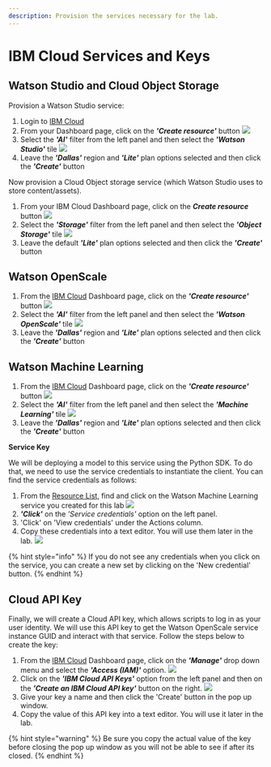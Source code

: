 ```yaml
---
description: Provision the services necessary for the lab.
---
```


# IBM Cloud Services and Keys

## Watson Studio and Cloud Object Storage

Provision a Watson Studio service:

1. Login to [IBM Cloud](https://cloud.ibm.com)
2. From your Dashboard page, click on the _**'Create resource'**_ button  ![](../.gitbook/assets/screen-shot-2019-10-26-at-10.05.48-pm.png) 
3. Select the _**'AI'**_ filter from the left panel and then select the _**'Watson Studio'**_ tile  ![](../.gitbook/assets/screen-shot-2019-10-27-at-12.40.48-pm.png) 
4. Leave the _**'Dallas'**_  region and _**'Lite'**_  plan options selected and then click the _**'Create'**_ button

Now provision a Cloud Object storage service \(which Watson Studio uses to store content/assets\).

1. From your IBM Cloud Dashboard page, click on the _**Create resource**_ button  ![](../.gitbook/assets/screen-shot-2019-10-26-at-10.05.48-pm.png) 
2. Select the _**'Storage'**_ filter from the left panel and then select the _**'Object Storage'**_ tile   ![](../.gitbook/assets/screen-shot-2019-10-27-at-12.49.37-pm.png) 
3. Leave the default _**'Lite'**_  plan options selected and then click the _**'Create'**_ button

## Watson OpenScale

1. From the [IBM Cloud](https://cloud.ibm.com) Dashboard page, click on the _**'Create resource'**_ button  ![](../.gitbook/assets/screen-shot-2019-10-26-at-10.05.48-pm.png) 
2. Select the _**'AI'**_ filter from the left panel and then select the _**'Watson OpenScale'**_  tile  ![](../.gitbook/assets/screen-shot-2019-10-27-at-12.54.16-pm%20%281%29.png) 
3. Leave the _**'Dallas'**_  region and _**'Lite'**_  plan options selected and then click the _**'Create'**_ button

## Watson Machine Learning

1. From the [IBM Cloud](https://cloud.ibm.com) Dashboard page, click on the _**'Create resource'**_ button  ![](../.gitbook/assets/screen-shot-2019-10-26-at-10.05.48-pm.png) 
2. Select the _**'AI'**_ filter from the left panel and then select the _**'Machine Learning'**_  tile  ![](../.gitbook/assets/screen-shot-2019-10-27-at-1.05.18-pm.png) 
3. Leave the _**'Dallas'**_  region and _**'Lite'**_  plan options selected and then click the _**'Create'**_ button

**Service Key**

We will be deploying a model to this service using the Python SDK. To do that, we need to use the service credentials to instantiate the client. You can find the service credentials as follows:

1. From the [Resource List](https://cloud.ibm.com/resources), find and click on the Watson Machine Learning service you created for this lab  ![](../.gitbook/assets/screen-shot-2019-10-27-at-1.13.01-pm.png) 
2. _**'Click'**_ on the _'Service credentials'_ option on the left panel.
3. 'Click' on 'View credentials' under the Actions column.
4. Copy these credentials into a text editor. You will use them later in the lab.  ![](../.gitbook/assets/screen-shot-2019-10-27-at-1.20.22-pm.png) 

{% hint style="info" %}
If you do not see any credentials when you click on the service, you can create a new set by clicking on the 'New credential' button.
{% endhint %}

## Cloud API Key

Finally, we will create a Cloud API key, which allows scripts to log in as your user identity. We will use this API key to get the Watson OpenScale service instance GUID and interact with that service. Follow the steps below to create the key:

1. From the [IBM Cloud](https://cloud.ibm.com) Dashboard page, click on the _**'Manage'**_ drop down menu and select the _**'Access \(IAM\)'**_ option.  ![](../.gitbook/assets/screen-shot-2019-10-27-at-2.41.28-pm.png) 
2. Click on the _**'IBM Cloud API Keys'**_ option from the left panel and then on the _**'Create an IBM Cloud API key'**_ button on the right.  ![](../.gitbook/assets/screen-shot-2019-10-27-at-2.44.07-pm.png) 
3. Give your key a name and then click the 'Create' button in the pop up window.
4. Copy the value of this API key into a text editor. You will use it later in the lab.

{% hint style="warning" %}
Be sure you copy the actual value of the key before closing the pop up window as you will not be able to see if after its closed.
{% endhint %}

